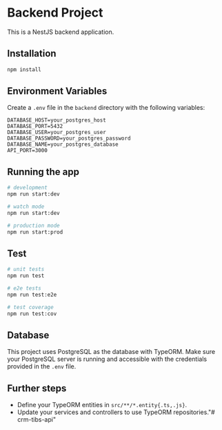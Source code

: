 # Backend Project

This is a NestJS backend application.

## Installation

```bash
npm install
```

## Environment Variables

Create a `.env` file in the `backend` directory with the following variables:

```
DATABASE_HOST=your_postgres_host
DATABASE_PORT=5432
DATABASE_USER=your_postgres_user
DATABASE_PASSWORD=your_postgres_password
DATABASE_NAME=your_postgres_database
API_PORT=3000
```

## Running the app

```bash
# development
npm run start:dev

# watch mode
npm run start:dev

# production mode
npm run start:prod
```

## Test

```bash
# unit tests
npm run test

# e2e tests
npm run test:e2e

# test coverage
npm run test:cov
```

## Database

This project uses PostgreSQL as the database with TypeORM. Make sure your PostgreSQL server is running and accessible with the credentials provided in the `.env` file.

## Further steps

- Define your TypeORM entities in `src/**/*.entity{.ts,.js}`.
- Update your services and controllers to use TypeORM repositories."# crm-tibs-api" 
